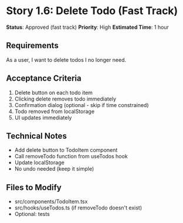 # Story 1.6: Delete Todo (Fast Track)

**Status**: Approved (fast track)
**Priority**: High
**Estimated Time**: 1 hour

## Requirements
As a user, I want to delete todos I no longer need.

## Acceptance Criteria
1. Delete button on each todo item
2. Clicking delete removes todo immediately
3. Confirmation dialog (optional - skip if time constrained)
4. Todo removed from localStorage
5. UI updates immediately

## Technical Notes
- Add delete button to TodoItem component
- Call removeTodo function from useTodos hook
- Update localStorage
- No undo needed (keep it simple)

## Files to Modify
- src/components/TodoItem.tsx
- src/hooks/useTodos.ts (if removeTodo doesn't exist)
- Optional: tests